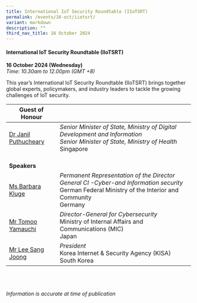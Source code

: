 ```yaml
---
title: International IoT Security Roundtable (IIoTSRT)
permalink: /events/16-oct/iiotsrt/
variant: markdown
description: ""
third_nav_title: 16 October 2024
---
```

#### **International IoT Security Roundtable (IIoTSRT)**

**16 October 2024 (Wednesday)**  
*Time: 10.30am to 12.00pm (GMT +8)*

This year’s International IoT Security Roundtable (IIoTSRT) brings together global experts, policymakers, and industry leaders to tackle the growing challenges of IoT security.

|**Guest of Honour**    |                                                              |
|------|------|
| [Dr Janil Puthucheary](/speakers/dr-janil-puthucheary/)  | *Senior Minister of State, Ministry of Digital Development and Information* <br>*Senior Minister of State, Ministry of Health*<br>Singapore     |
|<br>**Speakers**          |                                                              |
| [Ms Barbara Kluge](/speakers/ms-barbara-kluge/)  | *Permanent Representation of the Director General CI -Cyber-and Information security* <br>German Federal Ministry of the Interior and Community<br>Germany      |
| [Mr Tomoo Yamauchi](/speakers/mr-tomoo-yamauchi/)  | *Director-General for Cybersecurity* <br>Ministry of Internal Affairs and Communications (MIC)<br>Japan      |
| [Mr Lee Sang Joong](/speakers/mr-lee-sang-joong/)  | *President* <br>Korea Internet &amp; Security Agency (KISA)<br>South Korea      |

<br><br><br>
*Information is accurate at time of publication*